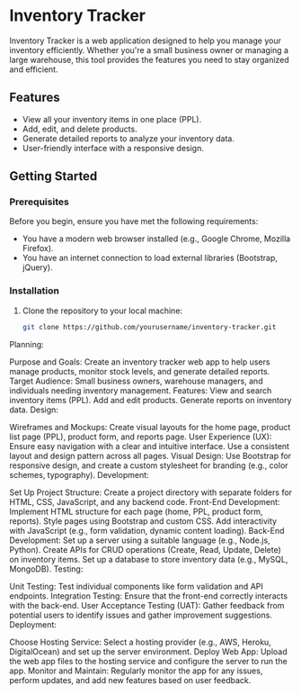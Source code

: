 # Inventory Tracker

Inventory Tracker is a web application designed to help you manage your inventory efficiently. Whether you're a small business owner or managing a large warehouse, this tool provides the features you need to stay organized and efficient.

## Features

- View all your inventory items in one place (PPL).
- Add, edit, and delete products.
- Generate detailed reports to analyze your inventory data.
- User-friendly interface with a responsive design.

## Getting Started

### Prerequisites

Before you begin, ensure you have met the following requirements:

- You have a modern web browser installed (e.g., Google Chrome, Mozilla Firefox).
- You have an internet connection to load external libraries (Bootstrap, jQuery).

### Installation

1. Clone the repository to your local machine:

   ```bash
   git clone https://github.com/yourusername/inventory-tracker.git


Planning:

Purpose and Goals: Create an inventory tracker web app to help users manage products, monitor stock levels, and generate detailed reports.
Target Audience: Small business owners, warehouse managers, and individuals needing inventory management.
Features:
View and search inventory items (PPL).
Add and edit products.
Generate reports on inventory data.
Design:

Wireframes and Mockups: Create visual layouts for the home page, product list page (PPL), product form, and reports page.
User Experience (UX): Ensure easy navigation with a clear and intuitive interface. Use a consistent layout and design pattern across all pages.
Visual Design: Use Bootstrap for responsive design, and create a custom stylesheet for branding (e.g., color schemes, typography).
Development:

Set Up Project Structure: Create a project directory with separate folders for HTML, CSS, JavaScript, and any backend code.
Front-End Development:
Implement HTML structure for each page (home, PPL, product form, reports).
Style pages using Bootstrap and custom CSS.
Add interactivity with JavaScript (e.g., form validation, dynamic content loading).
Back-End Development:
Set up a server using a suitable language (e.g., Node.js, Python).
Create APIs for CRUD operations (Create, Read, Update, Delete) on inventory items.
Set up a database to store inventory data (e.g., MySQL, MongoDB).
Testing:

Unit Testing: Test individual components like form validation and API endpoints.
Integration Testing: Ensure that the front-end correctly interacts with the back-end.
User Acceptance Testing (UAT): Gather feedback from potential users to identify issues and gather improvement suggestions.
Deployment:

Choose Hosting Service: Select a hosting provider (e.g., AWS, Heroku, DigitalOcean) and set up the server environment.
Deploy Web App: Upload the web app files to the hosting service and configure the server to run the app.
Monitor and Maintain: Regularly monitor the app for any issues, perform updates, and add new features based on user feedback.
